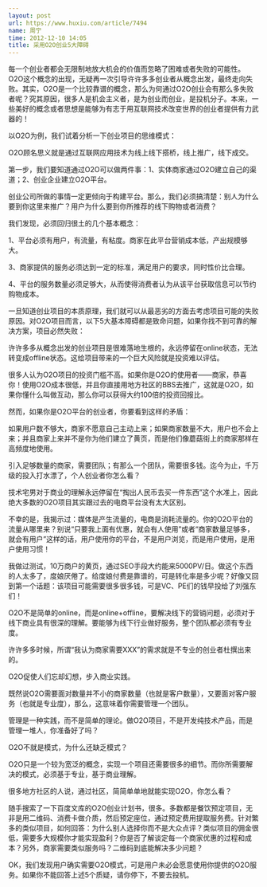 ```yaml
---
layout: post
url: https://www.huxiu.com/article/7494
name: 周宁
time: 2012-12-10 14:05
title: 采用O2O创业5大障碍
---
```

每一个创业者都会无限制地放大机会的价值而忽略了困难或者失败的可能性。O2O这个概念的出现，无疑再一次引导许许多多创业者从概念出发，最终走向失败。其实，O2O是一个比较靠谱的概念，那么为何通过O2O创业会有那么多失败者呢？究其原因，很多人是机会主义者，是为创业而创业，是投机分子。本来，一些美好的概念或者思想是能够为有志于用互联网技术改变世界的创业者提供有力武器的！

以O2O为例，我们试着分析一下创业项目的思维模式：

O2O顾名思义就是通过互联网应用技术为线上线下搭桥，线上推广，线下成交。

第一步，我们要知道通过O2O可以做两件事：1、实体商家通过O2O建立自己的渠道；2、创业企业建立O2O平台。

创业公司所做的事情一定更倾向于构建平台。那么，我们必须搞清楚：别人为什么要到你这里来推广？用户为什么要到你所推荐的线下购物或者消费？

我们发现，必须回归很土的几个基本概念：

1、平台必须有用户，有流量，有粘度。商家在此平台营销成本低，产出规模够大。

3、商家提供的服务必须达到一定的标准，满足用户的要求，同时性价比合理。

4、平台的服务数量必须足够大，从而使得消费者认为从该平台获取信息可以节约购物成本。

一旦知道创业项目的本质原理，我们就可以从最恶劣的方面去考虑项目可能的失败原因。对O2O项目而言，以下5大基本障碍都是致命问题，如果你找不到可靠的解决方案，项目必然失败：

许许多多从概念出发的创业项目是很难落地生根的，永远停留在online状态，无法转变成offline状态。这给项目带来的一个巨大风险就是投资难以评估。

很多人认为O2O项目的投资门槛不高。如果你是O2O的使用者——商家，恭喜你！使用O2O成本很低，并且你直接用地方社区的BBS去推广，这就是O2O，如果你懂什么叫做互动，那么你可以获得大约100倍的投资回报比。

然而，如果你是O2O平台的创业者，你要看到这样的矛盾：

如果用户数不够大，商家不愿意自己主动上来；如果商家数量不大，用户也不会上来；并且商家上来并不是你为他们建立了黄页，而是他们像蘑菇街上的商家那样在高频度地使用。

引入足够数量的商家，需要团队；有那么一个团队，需要很多钱。迄今为止，千万级的投入打水漂了，个人创业者你怎么看？

技术宅男对于商业的理解永远停留在“掏出人民币去买一件东西”这个水准上，因此绝大多数的O2O项目其实跟过去的电商平台没有太大区别。

不幸的是，我揭示过：媒体是产生流量的，电商是消耗流量的。你的O2O平台的流量从哪里来？别说“只要我上面有优惠，就会有人使用”或者“商家数量足够多，就会有用户”这样的话，用户使用你的平台，不是用户浏览，而是用户使用，是用户使用习惯！

我做过测试，10万商户的黄页，通过SEO手段大约能来5000PV/日。做这个东西的人太多了，度娘厌倦了。给度娘付费是靠谱的，可是转化率是多少呢？好像又回到第一个话题：该项目可能需要很多很多钱，可是VC、PE们的钱早投给了刘强东们！

O2O不是简单的online，而是online+offline，要解决线下的营销问题，必须对于线下商业具有很深的理解。要能够为线下行业做好服务，整个团队都必须有专业度。

许许多多时候，所谓“我认为商家需要XXX”的需求就是不专业的创业者杜撰出来的。

O2O促使人们忘却幻想，步入商业实践。

既然说O2O需要面对数量并不小的商家数量（也就是客户数量），又要面对客户服务（也就是专业度），那么，这意味着你需要管理一个团队。

管理是一种实践，而不是简单的理论。做O2O项目，不是开发纯技术产品，而是管理一堆人，你准备好了吗？

O2O不就是模式，为什么还缺乏模式？

O2O只是一个较为宽泛的概念，实现一个项目还需要很多的细节。而你所需要解决的模式，必须基于专业，基于商业理解。

很多地方社区的人说，通过社区，简简单单地就能实现O2O，你怎么看？

随手搜索了一下百度文库的O2O创业计划书，很多。多数都是餐饮预定项目，无非是用二维码、消费卡做介质，然后预定座位，通过预定费用提取服务费。针对繁多的类似项目，如何回答：为什么别人选择你而不是大众点评？类似项目的佣金很低，需要多大规模你才能实现盈利？你是否了解谈定每一个商家优惠的过程和成本？另外，商家需要类似服务吗？二维码到底能解决多少问题？

OK，我们发现用户确实需要O2O模式，可是用户未必会愿意使用你提供的O2O服务。如果你不能回答上述5个质疑，请你停下，不要去投机。

